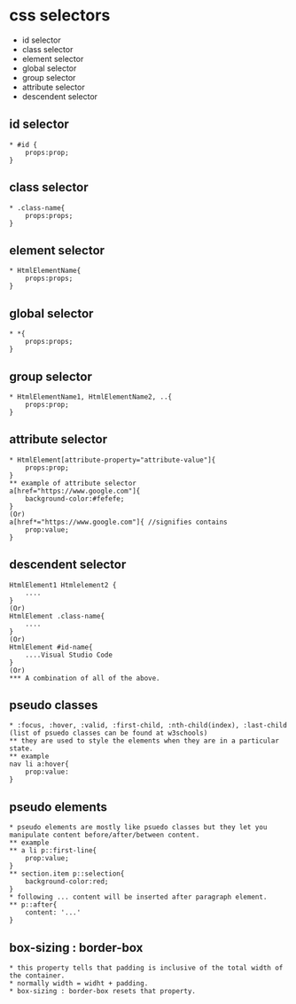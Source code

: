 # css selectors
 * id selector
 * class selector
 * element selector
 * global selector
 * group selector
 * attribute selector
 * descendent selector

 ## id selector
    * #id {
        props:prop;
    }
## class selector
    * .class-name{
        props:props;
    }
## element selector
    * HtmlElementName{
        props:props;
    }
## global selector
    * *{
        props:props;
    }
## group selector
    * HtmlElementName1, HtmlElementName2, ..{
        props:prop;
    }
## attribute selector
    * HtmlElement[attribute-property="attribute-value"]{
        props:prop;
    }
    ** example of attribute selector
    a[href="https://www.google.com"]{
        background-color:#fefefe;
    }
    (Or)
    a[href*="https://www.google.com"]{ //signifies contains
        prop:value;
    }
## descendent selector
    HtmlElement1 Htmlelement2 {
        ....
    }
    (Or)
    HtmlElement .class-name{
        ....
    }
    (Or)
    HtmlElement #id-name{
        ....Visual Studio Code
    }
    (Or)
    *** A combination of all of the above.

## pseudo classes
    * :focus, :hover, :valid, :first-child, :nth-child(index), :last-child
    (list of psuedo classes can be found at w3schools)
    ** they are used to style the elements when they are in a particular state.
    ** example 
    nav li a:hover{
        prop:value:
    }

## pseudo elements
    * pseudo elements are mostly like psuedo classes but they let you manipulate content before/after/between content.
    ** example
    ** a li p::first-line{
        prop:value;
    }
    ** section.item p::selection{
        background-color:red;
    }
    * following ... content will be inserted after paragraph element.
    ** p::after{
        content: '...'
    }

## box-sizing : border-box
    * this property tells that padding is inclusive of the total width of the container.
    * normally width = widht + padding.
    * box-sizing : border-box resets that property.